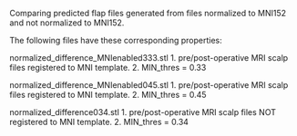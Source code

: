 Comparing predicted flap files generated from files normalized to MNI152 and not normalized to MNI152.

The following files have these corresponding properties:

normalized_difference_MNIenabled333.stl
	1. pre/post-operative MRI scalp files registered to MNI template. 
	2. MIN_thres = 0.33

normalized_difference_MNIenabled045.stl
	1. pre/post-operative MRI scalp files registered to MNI template. 
	2. MIN_thres = 0.45

normalized_difference034.stl
	1. pre/post-operative MRI scalp files NOT registered to MNI template. 
	2. MIN_thres = 0.34
